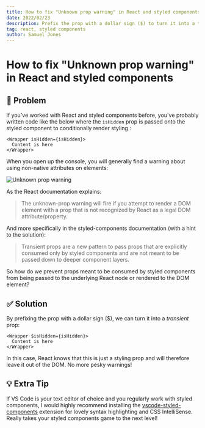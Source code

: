 ```yaml
---
title: How to fix "Unknown prop warning" in React and styled components
date: 2022/02/23
description: Prefix the prop with a dollar sign ($) to turn it into a transient prop
tag: react, styled components
author: Samuel Jones
---
```


# How to fix "Unknown prop warning" in React and styled components

<h2><span role="img" aria-label="thinking">🤔</span> Problem</h2>

If you've worked with React and styled components before, you've probably written code like the below where the `isHidden` prop is passed onto the styled component to conditionally render styling :

```react
<Wrapper isHidden={isHidden}>
  Content is here
</Wrapper>
```

When you open up the console, you will generally find a warning about using non-native attributes on elements: <br />

<img src="/images/unknown-prop-warning.png" alt="Unknown prop warning" />

As the React documentation explains:

> The unknown-prop warning will fire if you attempt to render a DOM element with a prop that is not recognized by React as a legal DOM attribute/property.

And more specifically in the styled-components documentation (with a hint to the solution):

> Transient props are a new pattern to pass props that are explicitly consumed only by styled components and are not meant to be passed down to deeper component layers.

So how do we prevent props meant to be consumed by styled components from being passed to the underlying React node or rendered to the DOM element?

<h2><span role="img" aria-label="checkmark">✅ </span> Solution</h2>

By prefixing the prop with a dollar sign ($), we can turn it into a _transient_ prop:

```react
<Wrapper $isHidden={isHidden}>
  Content is here
</Wrapper>
```

In this case, React knows that this is just a styling prop and will therefore leave it out of the DOM. No more pesky warnings!

<h2><span role="img" aria-label="lightbulb">💡 </span> Extra Tip</h2>

If VS Code is your text editor of choice and you regularly work with styled components, I would highly recommend installing the <a href="https://marketplace.visualstudio.com/items?itemName=diegolincoln.vscode-styled-components" target="_blank" rel="noopener noreferrer">vscode-styled-components</a> extension for lovely syntax highlighting and CSS IntelliSense. Really takes your styled components game to the next level!
